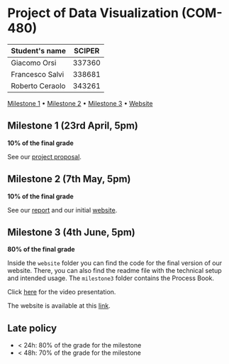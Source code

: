 # Project of Data Visualization (COM-480)

| Student's name | SCIPER |
| -------------- | ------ |
| Giacomo Orsi | 337360 |
| Francesco Salvi | 338681 |
| Roberto Ceraolo | 343261 |

[Milestone 1](#milestone-1) • [Milestone 2](#milestone-2) • [Milestone 3](#milestone-3) • [Website](https://com-480-data-visualization.github.io/project-2023-rail-runners/)

## Milestone 1 (23rd April, 5pm)

**10% of the final grade**

See our [project proposal](milestone1/README.md).

## Milestone 2 (7th May, 5pm)

**10% of the final grade**

See our [report](milestone2/rail_runners_Milestone_2.pdf) and our initial [website](https://com-480-data-visualization.github.io/project-2023-rail-runners/).

## Milestone 3 (4th June, 5pm)

**80% of the final grade**

Inside the <code>website</code> folder you can find the code for the final version of our website. There, you can also find the readme file with the technical setup and intended usage. The <code>milestone3</code> folder contains the Process Book. 

Click [here](https://youtu.be/sXxDV_AkBGY) for the video presentation.

The website is available at this [link](https://com-480-data-visualization.github.io/project-2023-rail-runners/).



## Late policy

- < 24h: 80% of the grade for the milestone
- < 48h: 70% of the grade for the milestone

